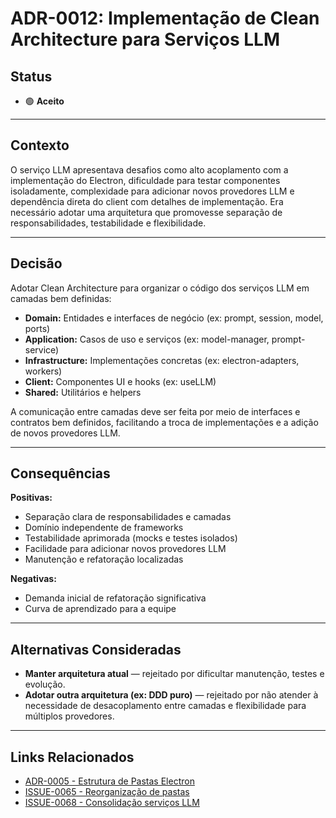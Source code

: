 # ADR-0012: Implementação de Clean Architecture para Serviços LLM

## Status

- 🟢 **Aceito**

---

## Contexto

O serviço LLM apresentava desafios como alto acoplamento com a implementação do Electron, dificuldade para testar componentes isoladamente, complexidade para adicionar novos provedores LLM e dependência direta do client com detalhes de implementação. Era necessário adotar uma arquitetura que promovesse separação de responsabilidades, testabilidade e flexibilidade.

---

## Decisão

Adotar Clean Architecture para organizar o código dos serviços LLM em camadas bem definidas:
- **Domain:** Entidades e interfaces de negócio (ex: prompt, session, model, ports)
- **Application:** Casos de uso e serviços (ex: model-manager, prompt-service)
- **Infrastructure:** Implementações concretas (ex: electron-adapters, workers)
- **Client:** Componentes UI e hooks (ex: useLLM)
- **Shared:** Utilitários e helpers

A comunicação entre camadas deve ser feita por meio de interfaces e contratos bem definidos, facilitando a troca de implementações e a adição de novos provedores LLM.

---

## Consequências

**Positivas:**
- Separação clara de responsabilidades e camadas
- Domínio independente de frameworks
- Testabilidade aprimorada (mocks e testes isolados)
- Facilidade para adicionar novos provedores LLM
- Manutenção e refatoração localizadas

**Negativas:**
- Demanda inicial de refatoração significativa
- Curva de aprendizado para a equipe

---

## Alternativas Consideradas

- **Manter arquitetura atual** — rejeitado por dificultar manutenção, testes e evolução.
- **Adotar outra arquitetura (ex: DDD puro)** — rejeitado por não atender à necessidade de desacoplamento entre camadas e flexibilidade para múltiplos provedores.

---

## Links Relacionados

- [ADR-0005 - Estrutura de Pastas Electron](./ADR-0005-Estrutura-de-Pastas-Electron.md)
- [ISSUE-0065 - Reorganização de pastas](../../issues/backlog/improvement/ISSUE-0065-Reorganizacao-estrutura-pastas/README.md)
- [ISSUE-0068 - Consolidação serviços LLM](../../issues/backlog/improvement/ISSUE-0068-Consolidacao-servicos-LLM/README.md)